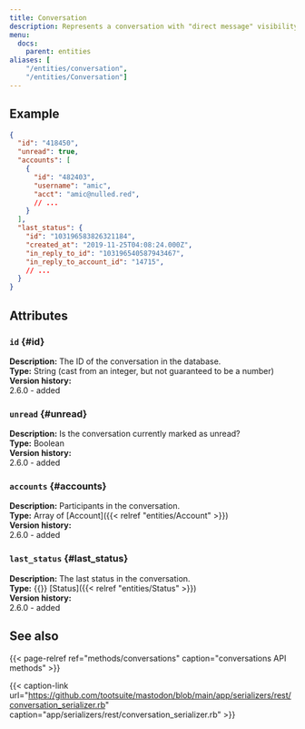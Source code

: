 ```yaml
---
title: Conversation
description: Represents a conversation with "direct message" visibility.
menu:
  docs:
    parent: entities
aliases: [
	"/entities/conversation",
	"/entities/Conversation"]
---
```


## Example

```json
{
  "id": "418450",
  "unread": true,
  "accounts": [
    {
      "id": "482403",
      "username": "amic",
      "acct": "amic@nulled.red",
      // ...
    }
  ],
  "last_status": {
    "id": "103196583826321184",
    "created_at": "2019-11-25T04:08:24.000Z",
    "in_reply_to_id": "103196540587943467",
    "in_reply_to_account_id": "14715",
    // ...
  }
}
```

## Attributes

### `id` {#id}

**Description:** The ID of the conversation in the database.\
**Type:** String (cast from an integer, but not guaranteed to be a number)\
**Version history:**\
2.6.0 - added

### `unread` {#unread}

**Description:** Is the conversation currently marked as unread?\
**Type:** Boolean\
**Version history:**\
2.6.0 - added

### `accounts` {#accounts}

**Description:** Participants in the conversation.\
**Type:** Array of [Account]({{< relref "entities/Account" >}})\
**Version history:**\
2.6.0 - added

### `last_status` {#last_status}

**Description:** The last status in the conversation.\
**Type:** {{<nullable>}} [Status]({{< relref "entities/Status" >}})\
**Version history:**\
2.6.0 - added

## See also

{{< page-relref ref="methods/conversations" caption="conversations API methods" >}}

{{< caption-link url="https://github.com/tootsuite/mastodon/blob/main/app/serializers/rest/conversation_serializer.rb" caption="app/serializers/rest/conversation_serializer.rb" >}}





